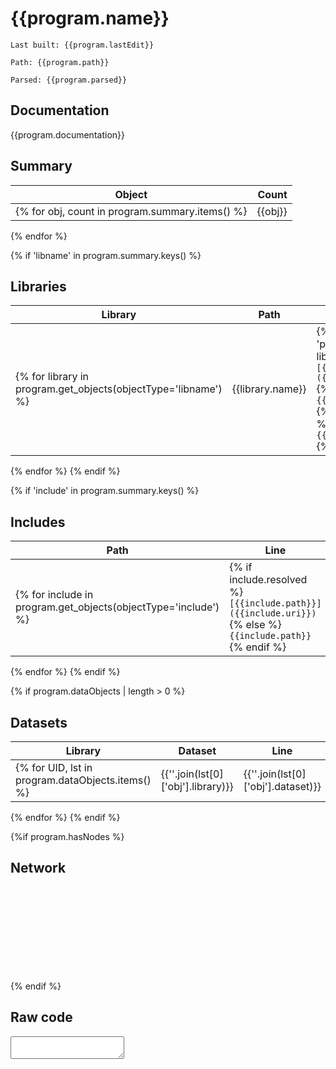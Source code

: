 # {{program.name}}
`Last built: {{program.lastEdit}}`

`Path: {{program.path}}`

`Parsed: {{program.parsed}}`

## Documentation

{{program.documentation}}

## Summary 

| Object | Count | 
| --- | ---: | 
{% for obj, count in program.summary.items() %}| {{obj}} | {{count}} |
{% endfor %}

{% if 'libname' in program.summary.keys() %}
## Libraries
| Library | Path | Line | 
| --- | --- | --- |
{% for library in program.get_objects(objectType='libname') %}| {{library.name}} | {% if library.type == 'path' %} {% if library.resolved %}`[{{library.path}}]({{library.uri}})` {% else %} `{{library.path}}` {% endif %} {% else %} `{{library.pointer}}` {% endif %} | {{library.start[0]}} |
{% endfor %}
{% endif %}

{% if 'include' in program.summary.keys() %}
## Includes
| Path | Line | 
| --- | --- | 
{% for include in program.get_objects(objectType='include') %}| {% if include.resolved %}`[{{include.path}}]({{include.uri}})` {% else %} `{{include.path}}` {% endif %} | {{include.start[0]}} | 
{% endfor %}
{% endif %}

{% if program.dataObjects | length > 0 %}
## Datasets
| Library | Dataset | Line | 
| --- | --- | --- |
{% for UID, lst in program.dataObjects.items() %} | {{''.join(lst[0]['obj'].library)}} | {{''.join(lst[0]['obj'].dataset)}} | {% for ref in lst %} {{ref['start'][0]}}:{{ref['end'][0]}}, {% endfor %} |
{% endfor %}
{% endif %}

{%if program.hasNodes %}
## Network 

<script>

$(document).ready(function(){
    createNetworkGraph({{program.networkJSON}},'{{program.name.replace(" ","")}}Network');
});

</script>

<div><svg id='{{program.name.replace(" ","")}}Network'></svg></div>
{% endif %}

## Raw code 

<script>
$(document).ready(function(){
    var textArea = $("#cma{{program.name.replace(' ','')}}");
    textArea.val(String.raw`{{program.raw}}`);	
	var cmConfig = {mode:"sas",lineNumbers:true,readOnly:true,gutter:true,lineWrapping:true,autoRefresh: true};
    var codeMirror = CodeMirror.fromTextArea(document.getElementById("cma{{program.name.replace(' ','')}}"), cmConfig);
});
</script>

<textarea id="cma{{program.name.replace(' ','')}}"></textarea>

